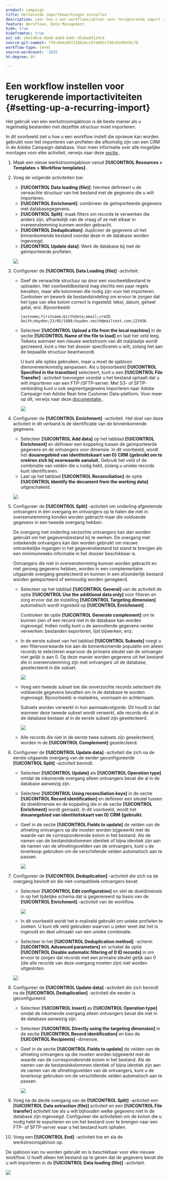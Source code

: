 ```yaml
---
product: campaign
title: Herhalende importbewerkingen instellen
description: Leer hoe u een workflowsjabloon voor terugkerende import configureert
feature: Workflows, Data Management
hide: true
hidefromtoc: true
exl-id: e6e140cb-8de0-4ab9-bddc-95abe04124c6
source-git-commit: 776c664a99721063dce5fa003cf40c81d94f8c78
workflow-type: tm+mt
source-wordcount: '1015'
ht-degree: 0%

---
```


# Een workflow instellen voor terugkerende importactiviteiten {#setting-up-a-recurring-import}



Het gebruik van een werkstroomsjabloon is de beste manier als u regelmatig bestanden met dezelfde structuur moet importeren.

In dit voorbeeld ziet u hoe u een workflow instelt die opnieuw kan worden gebruikt voor het importeren van profielen die afkomstig zijn van een CRM in de Adobe Campaign-database. Voor meer informatie over alle mogelijke montages voor elke activiteit, verwijs naar deze [ sectie ](about-activities.md).

1. Maak een nieuw werkstroomsjabloon vanuit **[!UICONTROL Resources > Templates > Workflow templates]** .
1. Voeg de volgende activiteiten toe:

   * **[!UICONTROL Data loading (file)]**: hiermee definieert u de verwachte structuur van het bestand met de gegevens die u wilt importeren.
   * **[!UICONTROL Enrichment]**: combineer de geïmporteerde gegevens met databasegegevens.
   * **[!UICONTROL Split]**: maak filters om records te verwerken die anders zijn, afhankelijk van de vraag of ze met elkaar in overeenstemming kunnen worden gebracht.
   * **[!UICONTROL Deduplication]**: dupliceer de gegevens uit het binnenkomende bestand voordat deze in de database worden ingevoegd.
   * **[!UICONTROL Update data]**: Werk de database bij met de geïmporteerde profielen.

   ![](assets/import_template_example0.png)

1. Configureer de **[!UICONTROL Data Loading (file)]** -activiteit:

   * Geef de verwachte structuur op door een voorbeeldbestand te uploaden. Het voorbeeldbestand mag slechts een paar regels bevatten, maar alle kolommen die nodig zijn voor het importeren. Controleer en bewerk de bestandsindeling om ervoor te zorgen dat het type van elke kolom correct is ingesteld: tekst, datum, geheel getal, enz. Bijvoorbeeld:

     ```
     lastname;firstname;birthdate;email;crmID
     Smith;Hayden;23/05/1989;hayden.smith@mailtest.com;123456
     ```

   * Selecteer **[!UICONTROL Upload a file from the local machine]** in de sectie **[!UICONTROL Name of the file to load]** en laat het veld leeg. Telkens wanneer een nieuwe werkstroom van dit malplaatje wordt gecreeerd, kunt u hier het dossier specificeren u wilt, zolang het aan de bepaalde structuur beantwoordt.

     U kunt alle opties gebruiken, maar u moet de sjabloon dienovereenkomstig aanpassen. Als u bijvoorbeeld **[!UICONTROL Specified in the transition]** selecteert, kunt u een **[!UICONTROL File Transfer]** -activiteit toevoegen voordat u het bestand ophaalt dat u wilt importeren van een FTP-/SFTP-server. Met S3- of SFTP-verbinding kunt u ook segmentgegevens importeren naar Adobe Campaign met Adobe Real-time Customer Data-platform. Voor meer op dit, verwijs naar deze [ documentatie ](https://experienceleague.adobe.com/docs/experience-platform/destinations/catalog/email-marketing/adobe-campaign.html).

     ![](assets/import_template_example1.png)

1. Configureer de **[!UICONTROL Enrichment]** -activiteit. Het doel van deze activiteit in dit verband is de identificatie van de binnenkomende gegevens.

   * Selecteer **[!UICONTROL Add data]** op het tabblad **[!UICONTROL Enrichment]** en definieer een koppeling tussen de geïmporteerde gegevens en de ontvangers voor dimensie. In dit voorbeeld, wordt het **douanegebied van identiteitskaart van 0} CRM {gebruikt om te creëren zich bij voorwaarde aansluit.** Gebruik het veld of de combinatie van velden die u nodig hebt, zolang u unieke records kunt identificeren.
   * Laat op het tabblad **[!UICONTROL Reconciliation]** de optie **[!UICONTROL Identify the document from the working data]** uitgeschakeld.

   ![](assets/import_template_example2.png)

1. Configureer de **[!UICONTROL Split]** -activiteit om onderling afgestemde ontvangers in één overgang en ontvangers op te halen die niet in overeenstemming konden worden gebracht maar die voldoende gegevens in een tweede overgang hebben.

   De overgang met onderling verzochte ontvangers kan dan worden gebruikt om het gegevensbestand bij te werken. De overgang met onbekende ontvangers kan dan worden gebruikt om nieuwe ontvankelijke ingangen in het gegevensbestand tot stand te brengen als een minimumreeks informatie in het dossier beschikbaar is.

   Ontvangers die niet in overeenstemming kunnen worden gebracht en niet genoeg gegevens hebben, worden in een complementaire uitgaande overgang geselecteerd en kunnen in een afzonderlijk bestand worden geëxporteerd of eenvoudig worden genegeerd.

   * Selecteer op het tabblad **[!UICONTROL General]** van de activiteit de optie **[!UICONTROL Use the additional data only]** voor filteren en zorg ervoor dat de instelling **[!UICONTROL Targeting dimension]** automatisch wordt ingesteld op **[!UICONTROL Enrichment]** .

     Controleer de optie **[!UICONTROL Generate complement]** om te kunnen zien of een record niet in de database kan worden ingevoegd. Indien nodig kunt u de aanvullende gegevens verder verwerken: bestanden exporteren, lijst bijwerken, enz.

   * In de eerste subset van het tabblad **[!UICONTROL Subsets]** voegt u een filtervoorwaarde toe aan de binnenkomende populatie om alleen records te selecteren waarvoor de primaire sleutel van de ontvanger niet gelijk is aan 0. Op deze manier worden gegevens uit het bestand die in overeenstemming zijn met ontvangers uit de database, geselecteerd in die subset.

     ![](assets/import_template_example3.png)

   * Voeg een tweede subset toe die onverzochte records selecteert die voldoende gegevens bevatten om in de database te worden ingevoegd. Bijvoorbeeld: e-mailadres, voornaam en achternaam.

     Subsets worden verwerkt in hun aanmaakvolgorde. Dit houdt in dat wanneer deze tweede subset wordt verwerkt, alle records die al in de database bestaan al in de eerste subset zijn geselecteerd.

     ![](assets/import_template_example3_2.png)

   * Alle records die niet in de eerste twee subsets zijn geselecteerd, worden in de **[!UICONTROL Complement]** geselecteerd.

1. Configureer de **[!UICONTROL Update data]** -activiteit die zich na de eerste uitgaande overgang van de eerder geconfigureerde **[!UICONTROL Split]** -activiteit bevindt.

   * Selecteer **[!UICONTROL Update]** als **[!UICONTROL Operation type]** omdat de inkomende overgang alleen ontvangers bevat die al in de database aanwezig zijn.
   * Selecteer **[!UICONTROL Using reconciliation keys]** in de sectie **[!UICONTROL Record identification]** en definieer een sleutel tussen de doeldimensie en de koppeling die in de sectie **[!UICONTROL Enrichment]** wordt gemaakt. In dit voorbeeld, wordt het **douanegebied van identiteitskaart van 0} CRM {gebruikt.**
   * Geef in de sectie **[!UICONTROL Fields to update]** de velden van de afmeting ontvangers op die moeten worden bijgewerkt met de waarde van de corresponderende kolom in het bestand. Als de namen van de bestandskolommen identiek of bijna identiek zijn aan de namen van de afmetingsvelden van de ontvangers, kunt u de toverknop gebruiken om de verschillende velden automatisch aan te passen.

     ![](assets/import_template_example6.png)

1. Configureer de **[!UICONTROL Deduplication]** -activiteit die zich na de overgang bevindt en die niet-compatibele ontvangers bevat:

   * Selecteer **[!UICONTROL Edit configuration]** en stel de doeldimensie in op het tijdelijke schema dat is gegenereerd op basis van de **[!UICONTROL Enrichment]** -activiteit van de workflow.

     ![](assets/import_template_example4.png)

   * In dit voorbeeld wordt het e-mailveld gebruikt om unieke profielen te zoeken. U kunt elk veld gebruiken waarvan u zeker weet dat het is ingevuld en deel uitmaakt van een unieke combinatie.
   * Selecteer in het **[!UICONTROL Deduplication method]** -scherm **[!UICONTROL Advanced parameters]** en schakel de optie **[!UICONTROL Disable automatic filtering of 0 ID records]** in om ervoor te zorgen dat records met een primaire sleutel gelijk aan 0 (die alle records van deze overgang moeten zijn) niet worden uitgesloten.

   ![](assets/import_template_example7.png)

1. Configureer de **[!UICONTROL Update data]** -activiteit die zich bevindt na de **[!UICONTROL Deduplication]** -activiteit die eerder is geconfigureerd.

   * Selecteer **[!UICONTROL Insert]** as **[!UICONTROL Operation type]** omdat de inkomende overgang alleen ontvangers bevat die niet in de database aanwezig zijn.
   * Selecteer **[!UICONTROL Directly using the targeting dimension]** in de sectie **[!UICONTROL Record identification]** en kies de **[!UICONTROL Recipients]** -dimensie.
   * Geef in de sectie **[!UICONTROL Fields to update]** de velden van de afmeting ontvangers op die moeten worden bijgewerkt met de waarde van de corresponderende kolom in het bestand. Als de namen van de bestandskolommen identiek of bijna identiek zijn aan de namen van de afmetingsvelden van de ontvangers, kunt u de toverknop gebruiken om de verschillende velden automatisch aan te passen.

     ![](assets/import_template_example8.png)

1. Voeg na de derde overgang van de **[!UICONTROL Split]** -activiteit een **[!UICONTROL Data extraction (file)]** activiteit en een **[!UICONTROL File transfer]** activiteit toe als u wilt bijhouden welke gegevens niet in de database zijn ingevoegd. Configureer die activiteiten om de kolom die u nodig hebt te exporteren en om het bestand over te brengen naar een FTP- of SFTP-server waar u het bestand kunt ophalen.
1. Voeg een **[!UICONTROL End]** -activiteit toe en sla de werkstroomsjabloon op.

De sjabloon kan nu worden gebruikt en is beschikbaar voor elke nieuwe workflow. U hoeft alleen het bestand op te geven dat de gegevens bevat die u wilt importeren in de **[!UICONTROL Data loading (file)]** -activiteit.

![](assets/import_template_example9.png)
